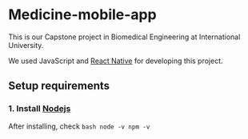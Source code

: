 # Medicine-mobile-app
This is our Capstone project in Biomedical Engineering at International University. 

We used JavaScript and [React Native](https://reactnative.dev) for developing this project.

## Setup requirements
### 1. Install [Nodejs](https://reactnative.dev)
After installing, check
`bash
node -v
npm -v
`
